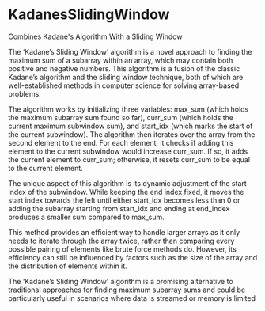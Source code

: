 # KadanesSlidingWindow
Combines Kadane's Algorithm With a Sliding Window

The ‘Kadane’s Sliding Window’ algorithm is a novel approach to finding the maximum sum of a subarray within an array, which may contain both positive and negative numbers. This algorithm is a fusion of the classic Kadane’s algorithm and the sliding window technique, both of which are well-established methods in computer science for solving array-based problems.

The algorithm works by initializing three variables: max_sum (which holds the maximum subarray sum found so far), curr_sum (which holds the current maximum subwindow sum), and start_idx (which marks the start of the current subwindow). The algorithm then iterates over the array from the second element to the end. For each element, it checks if adding this element to the current subwindow would increase curr_sum. If so, it adds the current element to curr_sum; otherwise, it resets curr_sum to be equal to the current element.

The unique aspect of this algorithm is its dynamic adjustment of the start index of the subwindow. While keeping the end index fixed, it moves the start index towards the left until either start_idx becomes less than 0 or adding the subarray starting from start_idx and ending at end_index produces a smaller sum compared to max_sum.

This method provides an efficient way to handle larger arrays as it only needs to iterate through the array twice, rather than comparing every possible pairing of elements like brute force methods do. However, its efficiency can still be influenced by factors such as the size of the array and the distribution of elements within it.

The ‘Kadane’s Sliding Window’ algorithm is a promising alternative to traditional approaches for finding maximum subarray sums and could be particularly useful in scenarios where data is streamed or memory is limited
